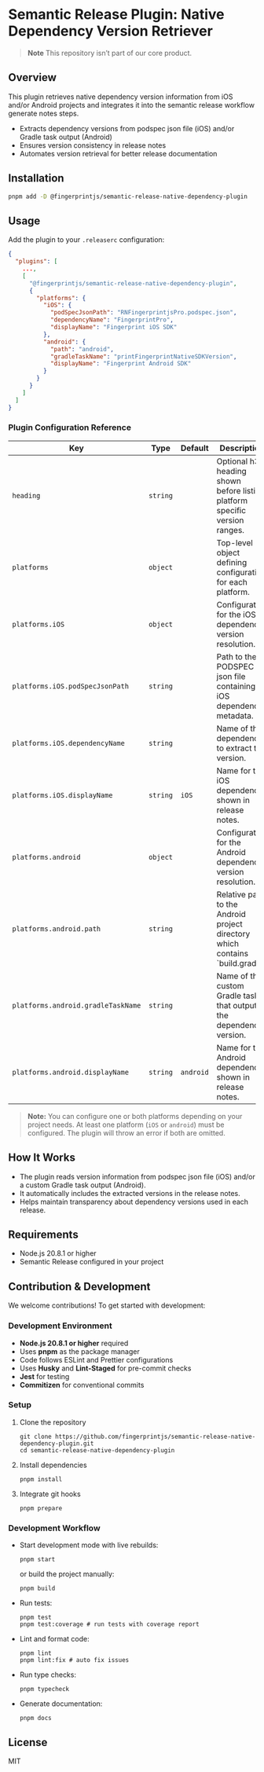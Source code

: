 # Semantic Release Plugin: Native Dependency Version Retriever

> **Note**
> This repository isn’t part of our core product.

## Overview

This plugin retrieves native dependency version information from iOS and/or Android projects and integrates it into the semantic release workflow generate notes steps.

- Extracts dependency versions from podspec json file (iOS) and/or Gradle task output (Android)
- Ensures version consistency in release notes
- Automates version retrieval for better release documentation

## Installation

```sh
pnpm add -D @fingerprintjs/semantic-release-native-dependency-plugin
```

## Usage

Add the plugin to your `.releaserc` configuration:

```json
{
  "plugins": [
    ...,
    [
      "@fingerprintjs/semantic-release-native-dependency-plugin",
      {
        "platforms": {
          "iOS": {
            "podSpecJsonPath": "RNFingerprintjsPro.podspec.json",
            "dependencyName": "FingerprintPro",
            "displayName": "Fingerprint iOS SDK"
          },
          "android": {
            "path": "android",
            "gradleTaskName": "printFingerprintNativeSDKVersion",
            "displayName": "Fingerprint Android SDK"
          }
        }
      }
    ]
  ]
}
```

### Plugin Configuration Reference

| Key                                | Type     | Default   | Description                                                                  |
|------------------------------------|----------|-----------|------------------------------------------------------------------------------|
| `heading`                          | `string` |           | Optional h3 heading shown before listing platform specific version ranges.   |
| `platforms`                        | `object` |           | Top-level object defining configuration for each platform.                   |
| `platforms.iOS`                    | `object` |           | Configuration for the iOS dependency version resolution.                     |
| `platforms.iOS.podSpecJsonPath`    | `string` |           | Path to the PODSPEC json file containing iOS dependency metadata.            |
| `platforms.iOS.dependencyName`     | `string` |           | Name of the dependency to extract the version.                               |
| `platforms.iOS.displayName`        | `string` | `iOS`     | Name for the iOS dependency shown in release notes.                          |
| `platforms.android`                | `object` |           | Configuration for the Android dependency version resolution.                 |
| `platforms.android.path`           | `string` |           | Relative path to the Android project directory which contains `build.gradle. |
| `platforms.android.gradleTaskName` | `string` |           | Name of the custom Gradle task that outputs the dependency version.          |
| `platforms.android.displayName`    | `string` | `android` | Name for the Android dependency shown in release notes.                      |

> **Note:** You can configure one or both platforms depending on your project needs. At least one platform
> (`iOS` or `android`) must be configured. The plugin will throw an error if both are omitted.

## How It Works

- The plugin reads version information from podspec json file (iOS) and/or a custom Gradle task output (Android).
- It automatically includes the extracted versions in the release notes.
- Helps maintain transparency about dependency versions used in each release.

## Requirements

- Node.js 20.8.1 or higher
- Semantic Release configured in your project

## Contribution & Development

We welcome contributions! To get started with development:

### Development Environment

- **Node.js 20.8.1 or higher** required
- Uses **pnpm** as the package manager
- Code follows ESLint and Prettier configurations
- Uses **Husky** and **Lint-Staged** for pre-commit checks
- **Jest** for testing
- **Commitizen** for conventional commits

### Setup

1. Clone the repository
    ```shell
    git clone https://github.com/fingerprintjs/semantic-release-native-dependency-plugin.git
    cd semantic-release-native-dependency-plugin
    ```
2. Install dependencies
    ```shell
    pnpm install
    ```
3. Integrate git hooks
    ```shell
    pnpm prepare
    ```

### Development Workflow

- Start development mode with live rebuilds:
    ```shell
    pnpm start
    ```
    or build the project manually:
    ```shell
    pnpm build
    ```
- Run tests:
    ```shell
    pnpm test
    pnpm test:coverage # run tests with coverage report
    ```
- Lint and format code:
    ```shell
    pnpm lint
    pnpm lint:fix # auto fix issues
    ```
- Run type checks:
    ```shell
    pnpm typecheck
    ```
- Generate documentation:
    ```shell
    pnpm docs
    ```

## License

MIT
